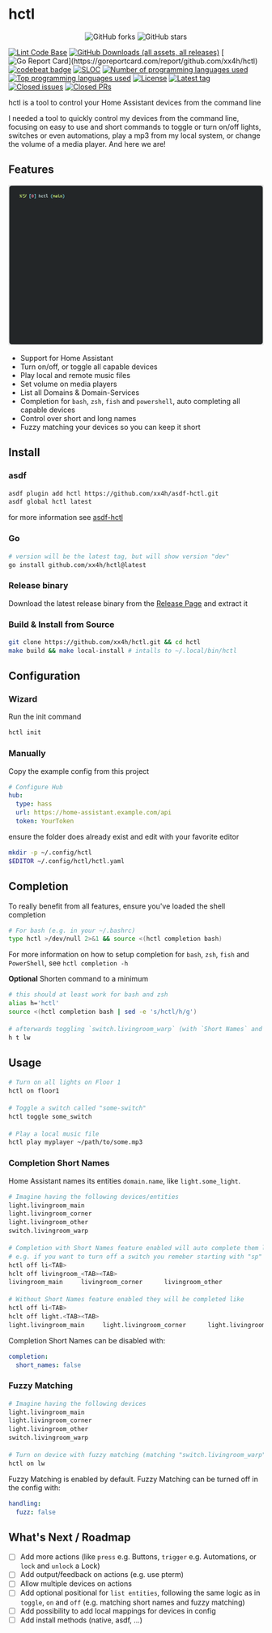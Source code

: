 # hctl

<p align="center">
  <img alt="GitHub forks" src="https://img.shields.io/github/forks/xx4h/hctl">
  <img alt="GitHub stars" src="https://img.shields.io/github/stars/xx4h/hctl">
</p>

<!-- markdownlint-disable no-empty-links -->

[![Lint Code Base](https://github.com/xx4h/hctl/actions/workflows/linter-full.yml/badge.svg)](https://github.com/xx4h/hctl/actions/workflows/linter-full.yml)
[![GitHub Downloads (all assets, all releases)](https://img.shields.io/github/downloads/xx4h/hctl/total)](https://github.com/xx4h/hctl/releases)
[![Go Report Card](https://goreportcard.com/badge/github.com/xx4h/hctl?)](https://goreportcard.com/report/github.com/xx4h/hctl)
[![codebeat badge](https://codebeat.co/badges/21ee1b92-b94c-4425-a600-b01dd4b1c045)](https://codebeat.co/projects/github-com-xx4h-hctl-main)
[![SLOC](https://tokei.rs/b1/github/xx4h/hctl?category=code&style=flat)](#)
[![Number of programming languages used](https://img.shields.io/github/languages/count/xx4h/hctl)](#)
[![Top programming languages used](https://img.shields.io/github/languages/top/xx4h/hctl)](#)
[![License](https://img.shields.io/badge/license-Apache--2.0-blue)](LICENSE)
[![Latest tag](https://img.shields.io/github/v/tag/xx4h/hctl)](https://github.com/xx4h/hctl/tags)
[![Closed issues](https://img.shields.io/github/issues-closed/xx4h/hctl?color=success)](https://github.com/xx4h/hctl/issues?q=is%3Aissue+is%3Aclosed)
[![Closed PRs](https://img.shields.io/github/issues-pr-closed/xx4h/hctl?color=success)](https://github.com/xx4h/hctl/pulls?q=is%3Apr+is%3Aclosed)
<br>

<!-- markdownlint-enable no-empty-links -->

hctl is a tool to control your Home Assistant devices from the command line

I needed a tool to quickly control my devices from the command line, focusing on easy to use and short commands to toggle or turn on/off lights, switches or even automations, play a mp3 from my local system, or change the volume of a media player.
And here we are!

## Features

<p align="center"><img alt="hctl showcase demo" src="/assets/demo.gif?raw=true"/></p>

- Support for Home Assistant
- Turn on/off, or toggle all capable devices
- Play local and remote music files
- Set volume on media players
- List all Domains & Domain-Services
- Completion for `bash`, `zsh`, `fish` and `powershell`, auto completing all capable devices
- Control over short and long names
- Fuzzy matching your devices so you can keep it short

## Install

### asdf

```bash
asdf plugin add hctl https://github.com/xx4h/asdf-hctl.git
asdf global hctl latest
```

for more information see [asdf-hctl](https://github.com/xx4h/asdf-hctl)

### Go

```bash
# version will be the latest tag, but will show version "dev"
go install github.com/xx4h/hctl@latest
```

### Release binary

Download the latest release binary from the [Release Page](https://github.com/xx4h/hctl/releases/latest) and extract it

### Build & Install from Source

```bash
git clone https://github.com/xx4h/hctl.git && cd hctl
make build && make local-install # intalls to ~/.local/bin/hctl
```

## Configuration

### Wizard

Run the init command

```bash
hctl init
```

### Manually

Copy the example config from this project

```yaml
# Configure Hub
hub:
  type: hass
  url: https://home-assistant.example.com/api
  token: YourToken
```

ensure the folder does already exist and edit with your favorite editor

```bash
mkdir -p ~/.config/hctl
$EDITOR ~/.config/hctl/hctl.yaml
```

## Completion

To really benefit from all features, ensure you've loaded the shell completion

```bash
# For bash (e.g. in your ~/.bashrc)
type hctl >/dev/null 2>&1 && source <(hctl completion bash)
```

For more information on how to setup completion for `bash`, `zsh`, `fish` and `PowerShell`, see `hctl completion -h`

**Optional**
Shorten command to a minimum

```bash
# this should at least work for bash and zsh
alias h='hctl'
source <(hctl completion bash | sed -e 's/hctl/h/g')

# afterwards toggling `switch.livingroom_warp` (with `Short Names` and `Fuzzy Matching` enabled) can be used like this
h t lw
```

## Usage

```bash
# Turn on all lights on Floor 1
hctl on floor1

# Toggle a switch called "some-switch"
hctl toggle some_switch

# Play a local music file
hctl play myplayer ~/path/to/some.mp3
```

### Completion Short Names

Home Assistant names its entities `domain.name`, like `light.some_light`.

```bash
# Imagine having the following devices/entities
light.livingroom_main
light.livingroom_corner
light.livingroom_other
switch.livingroom_warp

# Completion with Short Names feature enabled will auto complete them like
# e.g. if you want to turn off a switch you remeber starting with "sp"
hctl off li<TAB>
hclt off livingroom_<TAB><TAB>
livingroom_main     livingroom_corner      livingroom_other

# Without Short Names feature enabled they will be completed like
hctl off li<TAB>
hclt off light.<TAB><TAB>
light.livingroom_main     light.livingroom_corner      light.livingroom_other
```

Completion Short Names can be disabled with:

```yaml
completion:
  short_names: false
```

### Fuzzy Matching

```bash
# Imagine having the following devices
light.livingroom_main
light.livingroom_corner
light.livingroom_other
switch.livingroom_warp

# Turn on device with fuzzy matching (matching "switch.livingroom_warp")
hctl on lw
```

Fuzzy Matching is enabled by default.
Fuzzy Matching can be turned off in the config with:

```yaml
handling:
  fuzz: false
```

## What's Next / Roadmap

- [ ] Add more actions (like `press` e.g. Buttons, `trigger` e.g. Automations, or `lock` and `unlock` a Lock)
- [ ] Add output/feedback on actions (e.g. use pterm)
- [ ] Allow multiple devices on actions
- [ ] Add optional positional for `list entities`, following the same logic as in `toggle`, `on` and `off` (e.g. matching short names and fuzzy matching)
- [ ] Add possibility to add local mappings for devices in config
- [ ] Add install methods (native, asdf, ...)
